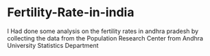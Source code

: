 # Fertility-Rate-in-india
I Had done some analysis on the fertility rates in andhra pradesh by collecting the data from the Population Research Center from Andhra University Statistics Department
